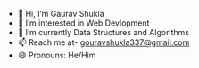 - 👋 Hi, I’m Gaurav Shukla
- 👀 I’m interested in Web Devlopment
- 🌱 I’m currently Data Structures and Algorithms
- 📫 Reach me at- gouravshukla337@gmail.com
- 😄 Pronouns: He/Him

<!---
GodZilla-7/GodZilla-7 is a ✨ special ✨ repository because its `README.md` (this file) appears on your GitHub profile.
You can click the Preview link to take a look at your changes.
--->
